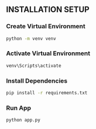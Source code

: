 ## INSTALLATION SETUP

### Create Virtual Environment
```bash
python -m venv venv
```

### Activate Virtual Environment
```bash
venv\Scripts\activate
```

### Install Dependencies
```bash
pip install -r requirements.txt
```

### Run App
```bash
python app.py
```